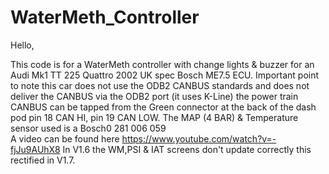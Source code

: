 # WaterMeth_Controller
Hello,

This code is for a WaterMeth controller with change lights & buzzer for an Audi Mk1 TT 225 Quattro 2002 UK spec Bosch ME7.5 ECU.
Important point to note this car does not use the ODB2 CANBUS standards and does not deliver the CANBUS via the ODB2 port (it uses K-Line)
the power train CANBUS can be tapped from the Green connector at the back of the dash pod pin 18 CAN HI, pin 19 CAN LOW.
The MAP (4 BAR) & Temperature sensor used is a Bosch0 281 006 059  
A video can be found here https://www.youtube.com/watch?v=-fjJu9AUhX8 
In V1.6 the WM,PSI & IAT screens don't update correctly this rectified in V1.7.
